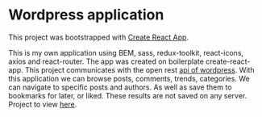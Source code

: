# Wordpress application

This project was bootstrapped with [Create React App](https://github.com/facebook/create-react-app).


This is my own application using BEM, sass, redux-toolkit, react-icons, axios and react-router. The app was created on boilerplate create-react-app. This project communicates with the open rest [api of wordpress](https://developer.wordpress.com/docs/api/). With this application we can browse posts, comments, trends, categories. We can navigate to specific posts and authors. As well as save them to bookmarks for later, or liked. These results are not saved on any server. Project to view [here](https://app.netlify.com/sites/preeminent-dragon-6bd3fd/overview).
